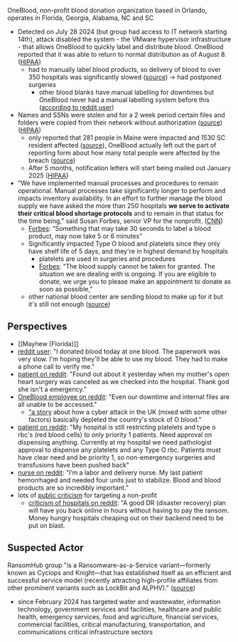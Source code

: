 OneBlood, non-profit blood donation organization based in Orlando, operates in Florida, Georgia, Alabama, NC and SC
- Detected on July 28 2024 (but group had access to IT network starting 14th), attack disabled the system - the VMware hypervisor infrastructure - that allows OneBlood to quickly label and distribute blood. OneBlood reported that it was able to return to normal distribution as of August 8. ([HIPAA](https://www.hipaajournal.com/oneblood-ransomware-attack/))
	- had to manually label blood products, so delivery of blood to over 350 hospitals was significantly slowed ([source](https://www.cnn.com/2024/07/31/politics/cyberattack-oneblood-blood-donation/index.html)) -> had postponed surgeries 
		- other blood blanks have manual labelling for downtimes but OneBlood never had a manual labelling system before this ([according to reddit user](https://www.reddit.com/r/medlabprofessionals/comments/1eg9us8/comment/lfuznbo/?utm_source=share&utm_medium=web3x&utm_name=web3xcss&utm_term=1&utm_content=share_button))
- Names and SSNs were stolen and for a 2 week period certain files and folders were copied from their network without authorization ([source](https://therecord.media/oneblood-breach-report-regulators-privacy)) ([HIPAA](https://www.hipaajournal.com/oneblood-ransomware-attack/))
	- only reported that 281 people in Maine were impacted and 1530 SC resident affected ([source](https://www.bankinfosecurity.com/oneblood-notifying-donors-affected-by-2024-ransomware-hack-a-27287)), OneBlood actually left out the part of reporting form about how many total people were affected by the breach ([source](https://therecord.media/oneblood-breach-report-regulators-privacy)) 
	- After 5 months, notification letters will start being mailed out January 2025 ([HIPAA](https://www.hipaajournal.com/oneblood-ransomware-attack/)) 
- “We have implemented manual processes and procedures to remain operational. Manual processes take significantly longer to perform and impacts inventory availability. In an effort to further manage the blood supply we have asked the more than 250 hospitals **we serve to activate their critical blood shortage protocols** and to remain in that status for the time being,” said Susan Forbes, senior VP for the nonprofit. ([CNN](https://www.cnn.com/2024/07/31/politics/cyberattack-oneblood-blood-donation/index.html)) 
	- [Forbes](https://www.abcactionnews.com/news/local-news/i-team-investigates/cyberattack-on-oneblood-put-lives-at-risk-as-more-than-80-of-the-nations-platelets-were-sent-to-florida-during-outage): “Something that may take 30 seconds to label a blood product, may now take 5 or 6 minutes"
	- Significantly impacted Type O blood and platelets since they only have shelf life of 5 days, and they're in highest demand by hospitals
		- platelets are used in surgeries and procedures
		- [Forbes](https://mynews13.com/fl/orlando/news/2024/07/31/oneblood-experiencing-a-ransomware-attack-across-centers): “The blood supply cannot be taken for granted. The situation we are dealing with is ongoing. If you are eligible to donate, we urge you to please make an appointment to donate as soon as possible,”
	- other national blood center are sending blood to make up for it but it's still not enough ([source](https://www.bankinfosecurity.com/ransomware-hit-on-florida-blood-center-affects-supplies-a-25899))

## Perspectives
- [[Mayhew (Florida)]] 
- [reddit user](https://www.reddit.com/r/news/comments/1egmo0j/comment/lfvdlrq/?utm_source=share&utm_medium=web3x&utm_name=web3xcss&utm_term=1&utm_content=share_button): "I donated blood today at one blood. The paperwork was very slow. I'm hoping they'll be able to use my blood. They had to make a phone call to verify me."
- [patient on reddit](https://www.reddit.com/r/news/comments/1egmo0j/comment/lfvthlq/?utm_source=share&utm_medium=web3x&utm_name=web3xcss&utm_term=1&utm_content=share_button): "Found out about it yesterday when my mother's open heart surgery was canceled as we checked into the hospital. Thank god she isn't a emergency."
- [OneBlood employee on reddit](https://www.reddit.com/r/Blooddonors/comments/1egunfg/comment/lfurcxj/?utm_source=share&utm_medium=web3x&utm_name=web3xcss&utm_term=1&utm_content=share_button): "Even our downtime and internal files are all unable to be accessed."
	- ["a story](https://www.reddit.com/r/Blooddonors/comments/1egunfg/comment/lfxhkz4/?utm_source=share&utm_medium=web3x&utm_name=web3xcss&utm_term=1&utm_content=share_button) about how a cyber attack in the UK (mixed with some other factors) basically depleted the country's stock of O blood."
- [patient on reddit](https://www.reddit.com/r/medlabprofessionals/comments/1eg9us8/any_other_south_east_bbs_having_fun_with_oneblood/): "My hospital is still restricting platelets and type o rbc's (red blood cells) to only priority 1 patients. Need approval on dispensing anything. Currently at my hospital we need pathologist approval to dispense any platelets and any Type O rbc. Patients must have clear need and be priority 1, so non-emergency surgeries and transfusions have been pushed back"
- [nurse on reddit](https://www.reddit.com/r/PrepperIntel/comments/1ehx77b/comment/lg40szk/?utm_source=share&utm_medium=web3x&utm_name=web3xcss&utm_term=1&utm_content=share_button): "I’m a labor and delivery nurse. My last patient hemorrhaged and needed four units just to stabilize. Blood and blood products are so incredibly important."
- lots of [public criticism](https://www.reddit.com/r/news/comments/1egmo0j/cyberattack_hits_blooddonation_nonprofit_oneblood/) for targeting a non-profit
	- [criticism of hospitals on reddit](https://www.reddit.com/r/technology/comments/1ej732x/comment/lgcrsbk/?utm_source=share&utm_medium=web3x&utm_name=web3xcss&utm_term=1&utm_content=share_button): "A good DR (disaster recovery) plan will have you back online in hours without having to pay the ransom. Money hungry hospitals cheaping out on their backend need to be put on blast.


## Suspected Actor
RansomHub group 
 "is a Ransomware-as-a-Service variant—formerly known as Cyclops and Knight—that has established itself as an efficient and successful service model (recently attracting high-profile affiliates from other prominent variants such as LockBit and ALPHV)." ([source](https://www.cisa.gov/news-events/cybersecurity-advisories/aa24-242a))
 - since February 2024 has targeted water and wastewater, information technology, government services and facilities, healthcare and public health, emergency services, food and agriculture, financial services, commercial facilities, critical manufacturing, transportation, and communications critical infrastructure sectors